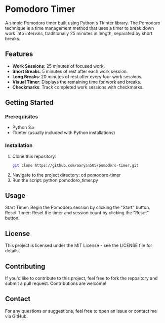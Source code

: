 # Pomodoro Timer

A simple Pomodoro timer built using Python's Tkinter library. The Pomodoro technique is a time management method that uses a timer to break down work into intervals, traditionally 25 minutes in length, separated by short breaks.

## Features

- **Work Sessions**: 25 minutes of focused work.
- **Short Breaks**: 5 minutes of rest after each work session.
- **Long Breaks**: 20 minutes of rest after every four work sessions.
- **Visual Timer**: Displays the remaining time for work and breaks.
- **Checkmarks**: Track completed work sessions with checkmarks.

## Getting Started

### Prerequisites

- Python 3.x
- Tkinter (usually included with Python installations)

### Installation

1. Clone this repository:
   ```bash
   git clone https://github.com/aaryan505/pomodoro-timer.git
2. Navigate to the project directory:
   cd pomodoro-timer
3. Run the script:
   python pomodoro_timer.py
## Usage
Start Timer: Begin the Pomodoro session by clicking the "Start" button.
Reset Timer: Reset the timer and session count by clicking the "Reset" button.   
## License
This project is licensed under the MIT License - see the LICENSE file for details.
## Contributing
If you'd like to contribute to this project, feel free to fork the repository and submit a pull request. Contributions are welcome!
## Contact
For any questions or suggestions, feel free to open an issue or contact me via GitHub.
